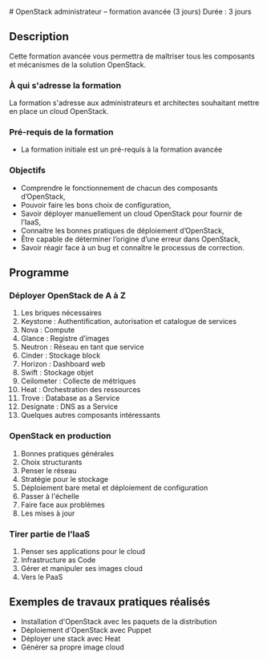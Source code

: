 # OpenStack administrateur – formation avancée (3 jours)
Durée : 3 jours

## Description

Cette formation avancée vous permettra de maîtriser tous les composants et mécanismes de la solution OpenStack.

### À qui s'adresse la formation

La formation s'adresse aux administrateurs et architectes souhaitant mettre en place un cloud OpenStack.

### Pré-requis de la formation

* La formation initiale est un pré-requis à la formation avancée

### Objectifs

* Comprendre le fonctionnement de chacun des composants d’OpenStack,
* Pouvoir faire les bons choix de configuration,
* Savoir déployer manuellement un cloud OpenStack pour fournir de l’IaaS,
* Connaitre les bonnes pratiques de déploiement d’OpenStack,
* Être capable de déterminer l’origine d’une erreur dans OpenStack,
* Savoir réagir face à un bug et connaître le processus de correction.

## Programme

### Déployer OpenStack de A à Z

1. Les briques nécessaires
2. Keystone : Authentification, autorisation et catalogue de services
3. Nova : Compute
4. Glance : Registre d’images
5. Neutron : Réseau en tant que service
6. Cinder : Stockage block
7. Horizon : Dashboard web
8. Swift : Stockage objet
9. Ceilometer : Collecte de métriques
10. Heat : Orchestration des ressources
11. Trove : Database as a Service
12. Designate : DNS as a Service
13. Quelques autres composants intéressants

### OpenStack en production
1. Bonnes pratiques générales
2. Choix structurants
3. Penser le réseau
4. Stratégie pour le stockage
5. Déploiement bare metal et déploiement de configuration
6. Passer à l'échelle
7. Faire face aux problèmes
8. Les mises à jour

### Tirer partie de l’IaaS

1. Penser ses applications pour le cloud
2. Infrastructure as Code
3. Gérer et manipuler ses images cloud
4. Vers le PaaS

## Exemples de travaux pratiques réalisés
* Installation d'OpenStack avec les paquets de la distribution
* Déploiement d'OpenStack avec Puppet
* Déployer une stack avec Heat
* Générer sa propre image cloud
